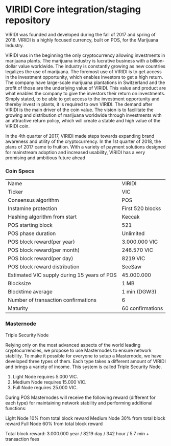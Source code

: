 VIRIDI Core integration/staging repository
=====================================

VIRIDI was founded and developed during the fall of 2017 and spring of 2018. VIRIDI is a highly
focused currency, built on POS, for the Marijuana Industry.

VIRIDI was in the beginning the only cryptocurrency allowing investments in marijuana plants. The
marijuana industry is lucrative business with a billion-dollar value worldwide. The industry is
constantly growing as new countries legalizes the use of marijuana. The foremost use of VIRIDI is
to get access in the investment opportunity, which enables investors to get a high return. The
company have large-scale marijuana plantations in Switzerland and the profit of those are the
underlying value of VIRIDI. This value and product are what enables the company to give the
investors their return on investments. Simply stated, to be able to get access to the investment
opportunity and thereby invest in plants, it is required to own VIRIDI. The demand after VIRIDI is
the main driver of the coin value. The vision is to facilitate the growing and distribution of
marijuana worldwide through investments with an attractive return policy, which will create a
stable and high value of the VIRIDI coin.

In the 4th quarter of 2017, VIRIDI made steps towards expanding brand awareness and utility of the
cryptocurrency. In the 1st quarter of 2018, the plans of 2017 came to fruition. With a variety of
payment solutions designed for mainstream adoption and increased usability, VIRIDI has a very
promising and ambitious future ahead

### Coin Specs

<table>
<tr><td>Name</td><td>VIRIDI</td></tr>
<tr><td>Ticker</td><td>VIC</td></tr>
<tr><td>Consensus algorithm</td><td>POS</td></tr>
<tr><td>Instamine protection</td><td>First 520 blocks</td></tr>
<tr><td>Hashing algorithm from start</td><td>Keccak</td></tr>
<tr><td>POS starting block</td><td>521</td></tr>
<tr><td>POS phase duration</td><td>Unlimited</td></tr>
<tr><td>POS block reward(per year)</td><td>3.000.000 VIC</td></tr>
<tr><td>POS block reward(per month)</td><td>246.570 VIC</td></tr>
<tr><td>POS block reward(per day)</td><td>8219 VIC</td></tr>
<tr><td>POS block reward distribution</td><td>SeeSaw</td></tr>
<tr><td>Estimated VIC supply during 15 years of POS</td><td>45.000.000</td></tr>
<tr><td>Blocksize</td><td>1 MB</td></tr>
<tr><td>Blocktime average</td><td>1 min (DGW3)</td></tr>
<tr><td>Number of transaction confirmations</td><td>6</td></tr>
<tr><td>Maturity</td><td>60 confirmations</td></tr>
</table>

### Masternode

Triple Security Node

Relying only on the most advanced aspects of the world leading cryptocurrencies, we propose to
use Masternodes to ensure network stability.
To make it possible for everyone to setup a Masternode, we have developed three types of them.
Each type takes a different amount of VIRIDI and brings a variety of income. This system is
called Triple Security Node.

1. Light Node requires 5.000 VIC.
2. Medium Node requires 15.000 VIC.
3. Full Node requires 25.000 VIC.

During POS Masternodes will receive the following reward (different for each type) for maintaining
network stability and performing additional functions:

Light Node 10% from total block reward
Medium Node 30% from total block reward
Full Node 60% from total block reward

Total block reward: 3.000.000 year / 8219 day / 342 hour / 5.7 min + transaction fees